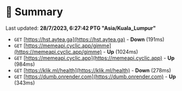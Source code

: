 # 📖 Summary
Last updated: **28/7/2023, 6:27:42 PTG "Asia/Kuala_Lumpur"**

- `GET` [https://hst.aytea.ga](https://hst.aytea.ga) - **Down** (191ms)
- `GET` [https://memeapi.cyclic.app/gimme](https://memeapi.cyclic.app/gimme) - **Up** (1024ms)
- `GET` [https://memeapi.cyclic.app](https://memeapi.cyclic.app) - **Up** (984ms)
- `GET` [https://klik.ml/health](https://klik.ml/health) - **Down** (278ms)
- `GET` [https://dumb.onrender.com](https://dumb.onrender.com) - **Up** (343ms)
